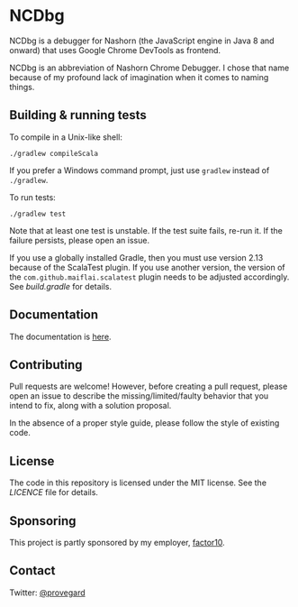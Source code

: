 # NCDbg

NCDbg is a debugger for Nashorn (the JavaScript engine in Java 8 and onward) that
uses Google Chrome DevTools as frontend.

NCDbg is an abbreviation of Nashorn Chrome Debugger. I chose that name because of
my profound lack of imagination when it comes to naming things.

## Building & running tests

To compile in a Unix-like shell:

    ./gradlew compileScala
    
If you prefer a Windows command prompt, just use `gradlew` instead of `./gradlew`.

To run tests:

    ./gradlew test
    
Note that at least one test is unstable. If the test suite fails, re-run it. If the failure
persists, please open an issue.

If you use a globally installed Gradle, then you must use version 2.13 because of the ScalaTest plugin. If you use
another version, the version of the `com.github.maiflai.scalatest` plugin needs to be adjusted accordingly.
See *build.gradle* for details.

## Documentation

The documentation is [here](DOCUMENTATION.md).

## Contributing

Pull requests are welcome! However, before creating a pull request, please open an issue to describe
the missing/limited/faulty behavior that you intend to fix, along with a solution proposal.

In the absence of a proper style guide, please follow the style of existing code.

## License

The code in this repository is licensed under the MIT license. See the *LICENCE* file
for details.

## Sponsoring

This project is partly sponsored by my employer, [factor10](http://factor10.com/).

## Contact

Twitter: [@provegard](https://twitter.com/provegard)

